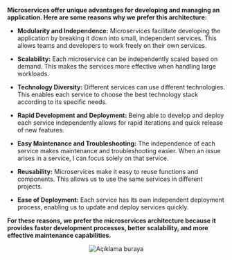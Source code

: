 **Microservices offer unique advantages for developing and managing an application. Here are some reasons why we prefer this architecture:**

- **Modularity and Independence:** Microservices facilitate developing the application by breaking it down into small, independent services. This allows teams and developers to work freely on their own services.

- **Scalability:** Each microservice can be independently scaled based on demand. This makes the services more effective when handling large workloads.

- **Technology Diversity:** Different services can use different technologies. This enables each service to choose the best technology stack according to its specific needs.

- **Rapid Development and Deployment:** Being able to develop and deploy each service independently allows for rapid iterations and quick release of new features.

- **Easy Maintenance and Troubleshooting:** The independence of each service makes maintenance and troubleshooting easier. When an issue arises in a service, I can focus solely on that service.

- **Reusability:** Microservices make it easy to reuse functions and components. This allows us to use the same services in different projects.

- **Ease of Deployment:** Each service has its own independent deployment process, enabling us to update and deploy services quickly.

**For these reasons, we prefer the microservices architecture because it provides faster development processes, better scalability, and more effective maintenance capabilities.**

<div style="text-align: center;">
    <img src="https://raw.githubusercontent.com/keremturak/HR-Management-Documentation/main/docs/img/1603893160455.avif" alt="Açıklama buraya">
</div>



